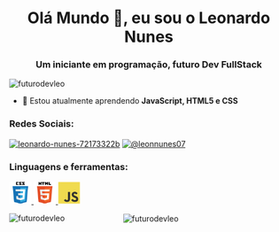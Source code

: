 <h1 align="center">Olá Mundo 👋, eu sou o Leonardo Nunes</h1>
<h3 align="center">Um iniciante em programação, futuro Dev FullStack</h3>

<p align="left"> <img src="https://komarev.com/ghpvc/?username=futurodevleo&label=Profile%20views&color=0e75b6&style=flat" alt="futurodevleo" /> </p>

- 🌱 Estou atualmente aprendendo **JavaScript, HTML5 e CSS**

<h3 align="left">Redes Sociais:</h3>
<p align="left">
<a href="https://linkedin.com/in/leonardo-nunes-72173322b" target="blank"><img align="center" src="https://raw.githubusercontent.com/rahuldkjain/github-profile-readme-generator/master/src/images/icons/Social/linked-in-alt.svg" alt="leonardo-nunes-72173322b" height="30" width="40" /></a>
<a href="https://instagram.com/@leonnunes07" target="blank"><img align="center" src="https://raw.githubusercontent.com/rahuldkjain/github-profile-readme-generator/master/src/images/icons/Social/instagram.svg" alt="@leonnunes07" height="30" width="40" /></a>
</p>

<h3 align="left">Linguagens e ferramentas:</h3>
<p align="left"> <a href="https://www.w3schools.com/css/" target="_blank" rel="noreferrer"> <img src="https://raw.githubusercontent.com/devicons/devicon/master/icons/css3/css3-original-wordmark.svg" alt="css3" width="40" height="40"/> </a> <a href="https://www.w3.org/html/" target="_blank" rel="noreferrer"> <img src="https://raw.githubusercontent.com/devicons/devicon/master/icons/html5/html5-original-wordmark.svg" alt="html5" width="40" height="40"/> </a> <a href="https://developer.mozilla.org/en-US/docs/Web/JavaScript" target="_blank" rel="noreferrer"> <img src="https://raw.githubusercontent.com/devicons/devicon/master/icons/javascript/javascript-original.svg" alt="javascript" width="40" height="40"/> </a> </p>

<p><img align="left" width="40%" src="https://github-readme-stats.vercel.app/api/top-langs?username=futurodevleo&show_icons=true&theme=radical&locale=en&layout=compact" alt="futurodevleo" /></p>

<p>&nbsp;<img align="center" width="45%" src="https://github-readme-stats.vercel.app/api?username=futurodevleo&show_icons=true&theme=radical&locale=en" alt="futurodevleo" /></p>

